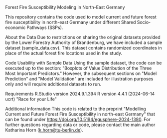 Forest Fire Susceptibility Modeling in North-East Germany

This repository contains the code used to model current and future forest fire susceptibility in north-east Germany under different Shared Socio-economic Pathways (SSPs).

About the Data
Due to restrictions on sharing the original datasets provided by the Lower Forestry Authority of Brandenburg, we have included a sample dataset (sample_data.csv). This dataset contains randomized coordinates in place of the actual forest fire locations used in the study.

Code Usability with Sample Data
Using the sample dataset, the code can be executed up to the section: "Boxplots of Value Distribution of the Three Most Important Predictors."
However, the subsequent sections on "Model Prediction" and "Model Validation" are included for illustration purposes only and will require additional datasets to run.

Requirements
R.Studio version 2024.9.1.394
R version 4.4.1 (2024-06-14 ucrt) "Race for your Life"

Additional information
This code is related to the preprint "Modelling Current and Future Forest Fire Susceptibility in north-east Germany" that can be found under https://doi.org/10.5194/egusphere-2024-1380. 
For further questions regarding data or code, please contact the main author Katharina Horn (k.horn@tu-berlin.de). 
